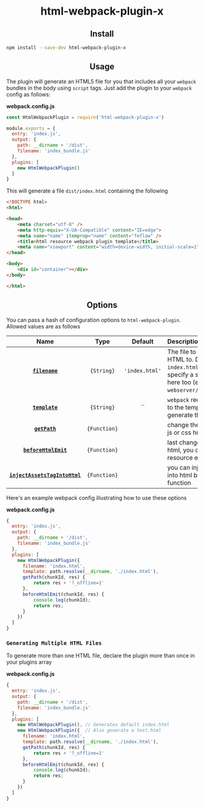 <h1 align="center">html-webpack-plugin-x</h1>

<h2 align="center">Install</h2>

```bash
npm install --save-dev html-webpack-plugin-x
```

<h2 align="center">Usage</h2>

The plugin will generate an HTML5 file for you that includes all your `webpack`
bundles in the body using `script` tags. Just add the plugin to your `webpack`
config as follows:

**webpack.config.js**
```js
const HtmlWebpackPlugin = require('html-webpack-plugin-x')

module.exports = {
  entry: 'index.js',
  output: {
    path: __dirname + '/dist',
    filename: 'index_bundle.js'
  },
  plugins: [
    new HtmlWebpackPlugin()
  ]
}
```

This will generate a file `dist/index.html` containing the following

```html
<!DOCTYPE html>
<html>

<head>
    <meta charset="utf-8" />
    <meta http-equiv="X-UA-Compatible" content="IE=edge">
    <meta name="name" itemprop="name" content="feflow" />
    <title>html resource webpack plugin template</title>
    <meta name="viewport" content="width=device-width, initial-scale=1">
</head>

<body>
    <div id="container"></div>
</body>

</html>
```


<h2 align="center">Options</h2>

You can pass a hash of configuration options to `html-webpack-plugin`.
Allowed values are as follows

|Name|Type|Default|Description|
|:--:|:--:|:-----:|:----------|
|**[`filename`](#)**|`{String}`|`'index.html'`|The file to write the HTML to. Defaults to `index.html`. You can specify a subdirectory here too (eg: `webserver/index.html`)|
|**[`template`](#)**|`{String}`|``|`webpack` require path to the template. generate the html|
|**[`getPath`](#)**|`{Function}`||change the html refer js or css href|
|**[`beforeHtmlEmit`](#)**|`{Function}`||last change the output html, you can inject resource etc|
|**[`injectAssetsTagIntoHtml`](#)**|`{Function}`||you can inject assets into html by this function|

Here's an example webpack config illustrating how to use these options

**webpack.config.js**
```js
{
  entry: 'index.js',
  output: {
    path: __dirname + '/dist',
    filename: 'index_bundle.js'
  },
  plugins: [
    new HtmlWebpackPlugin({
      filename: 'index.html',
      template: path.resolve(__dirname, './index.html'),
      getPath(chunkId, res) {
          return res + '?_offline=1'
      },
      beforeHtmlEmit(chunkId, res) {
          console.log(chunkId);
          return res;
      }
    })
  ]
}
```

### `Generating Multiple HTML Files`

To generate more than one HTML file, declare the plugin more than
once in your plugins array

**webpack.config.js**
```js
{
  entry: 'index.js',
  output: {
    path: __dirname + '/dist',
    filename: 'index_bundle.js'
  },
  plugins: [
    new HtmlWebpackPlugin(), // Generates default index.html
    new HtmlWebpackPlugin({  // Also generate a test.html
      filename: 'index.html',
      template: path.resolve(__dirname, './index.html'),
      getPath(chunkId, res) {
          return res + '?_offline=1'
      },
      beforeHtmlEmit(chunkId, res) {
          console.log(chunkId);
          return res;
      }
    })
  ]
}
```
